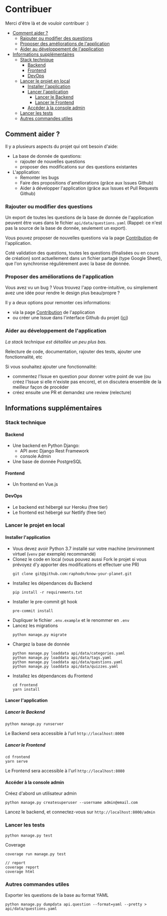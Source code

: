 # Contribuer

Merci d'être là et de vouloir contribuer :)

<!-- START doctoc generated TOC please keep comment here to allow auto update -->
<!-- DON'T EDIT THIS SECTION, INSTEAD RE-RUN doctoc TO UPDATE -->


- [Comment aider ?](#comment-aider-)
  - [Rajouter ou modifier des questions](#rajouter-ou-modifier-des-questions)
  - [Proposer des améliorations de l'application](#proposer-des-am%C3%A9liorations-de-lapplication)
  - [Aider au développement de l'application](#aider-au-d%C3%A9veloppement-de-lapplication)
- [Informations supplémentaires](#informations-suppl%C3%A9mentaires)
  - [Stack technique](#stack-technique)
    - [Backend](#backend)
    - [Frontend](#frontend)
    - [DevOps](#devops)
  - [Lancer le projet en local](#lancer-le-projet-en-local)
    - [Installer l'application](#installer-lapplication)
    - [Lancer l'application](#lancer-lapplication)
      - [Lancer le Backend](#lancer-le-backend)
      - [Lancer le Frontend](#lancer-le-frontend)
    - [Accéder à la console admin](#acc%C3%A9der-%C3%A0-la-console-admin)
  - [Lancer les tests](#lancer-les-tests)
  - [Autres commandes utiles](#autres-commandes-utiles)

<!-- END doctoc generated TOC please keep comment here to allow auto update -->

## Comment aider ?

Il y a plusieurs aspects du projet qui ont besoin d'aide:

- La base de donnée de questions:
    - rajouter de nouvelles questions
    - proposer des modifications sur des questions existantes
- L'application:
    - Remonter les bugs
    - Faire des propositions d'améliorations (grâce aux Issues Github)
    - Aider à développer l'application (grâce aux Issues et Pull Requests Github)

### Rajouter ou modifier des questions

Un export de toutes les questions de la base de donnée de l'application peuvent être vues dans le fichier `api/data/questions.yaml` (Rappel: ce n'est pas la source de la base de donnée, seulement un export).

Vous pouvez proposer de nouvelles questions via la page [Contribution](https://know-your-planet.netlify.app/#/contribuer) de l'application.

Coté validation des questions, toutes les questions (finalisées ou en cours de création) sont actuellement dans un fichier partagé (type Google Sheet), que l'on synchronise régulièrement avec la base de donnée.

### Proposer des améliorations de l'application

Vous avez vu un bug ? Vous trouvez l'app contre-intuitive, ou simplement avez une idée pour rendre le design plus beau/propre ?

Il y a deux options pour remonter ces informations:
- via la page [Contribution](https://know-your-planet.netlify.app/#/contribuer) de l'application
- ou créer une Issue dans l'interface Github du projet ([ici](https://github.com/raphodn/know-your-planet/issues))

### Aider au développement de l'application

_La stack technique est détaillée un peu plus bas._

Relecture de code, documentation, rajouter des tests, ajouter une fonctionnalité, etc

Si vous souhaitez ajouter une fonctionnalité:
- commentez l'Issue en question pour donner votre point de vue (ou créez l'Issue si elle n'existe pas encore), et on discutera ensemble de la meilleur façon de procéder
- créez ensuite une PR et demandez une review (relecture)

## Informations supplémentaires

### Stack technique

#### Backend

- Une backend en Python Django:
  - API avec Django Rest Framework
  - console Admin
- Une base de donnée PostgreSQL

#### Frontend

- Un frontend en Vue.js

#### DevOps

- Le backend est hébergé sur Heroku (free tier)
- Le frontend est hébergé sur Netlify (free tier)

### Lancer le projet en local

#### Installer l'application

- Vous devez avoir Python 3.7 installé sur votre machine (environment virtuel (`venv` par exemple) recommandé)
- Clonez le code en local (vous pouvez aussi Fork le projet si vous prévoyez d'y apporter des modifications et effectuer une PR)
    ```
    git clone git@github.com:raphodn/know-your-planet.git
    ```
- Installez les dépendances du Backend
    ```
    pip install -r requirements.txt
    ```
- Installer le pre-commit git hook
    ```
    pre-commit install
    ```
- Dupliquer le fichier `.env.example` et le renommer en `.env`
- Lancez les migrations
    ```
    python manage.py migrate
    ```
- Chargez la base de donnée
    ```
    python manage.py loaddata api/data/categories.yaml
    python manage.py loaddata api/data/tags.yaml
    python manage.py loaddata api/data/questions.yaml
    python manage.py loaddata api/data/quizzes.yaml
    ```
- Installez les dépendances du Frontend
    ```
    cd frontend
    yarn install
    ```

#### Lancer l'application

##### Lancer le Backend

```
python manage.py runserver
```

Le Backend sera accessible à l'url `http://localhost:8000`

##### Lancer le Frontend

```
cd frontend
yarn serve
```

Le Frontend sera accessible à l'url `http://localhost:8080`

#### Accéder à la console admin

Créez d'abord un utilisateur admin
```
python manage.py createsuperuser --username admin@email.com
```

Lancez le backend, et connectez-vous sur `http://localhost:8000/admin`

### Lancer les tests

```
python manage.py test
```

Coverage
```
coverage run manage.py test

// report
coverage report
coverage html
```

### Autres commandes utiles

Exporter les questions de la base au format YAML
```
python manage.py dumpdata api.question --format=yaml --pretty > api/data/questions.yaml
```
